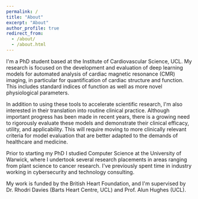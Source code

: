 ```yaml
---
permalink: /
title: "About"
excerpt: "About"
author_profile: true
redirect_from: 
  - /about/
  - /about.html
---
```


I'm a PhD student based at the Institute of Cardiovascular Science, UCL. My research is focused on the development and evaluation of deep learning models for automated analysis of cardiac magnetic resonance (CMR) imaging, in particular for quantification of cardiac structure and function. This includes standard indices of function as well as more novel physiological parameters.

In addition to using these tools to accelerate scientific research, I'm also interested in their translation into routine clinical practice. Although important progress has been made in recent years, there is a growing need to rigorously evaluate these models and demonstrate their clinical efficacy, utility, and applicability. This will require moving to more clinically relevant criteria for model evaluation that are better adapted to the demands of healthcare and medicine.

Prior to starting my PhD I studied Computer Science at the University of Warwick, where I undertook several research placements in areas ranging from plant science to cancer research. I've previously spent time in industry working in cybersecurity and technology consulting.

My work is funded by the British Heart Foundation, and I'm supervised by Dr. Rhodri Davies (Barts Heart Centre, UCL) and Prof. Alun Hughes (UCL). 
